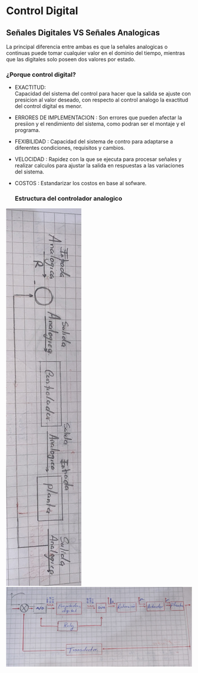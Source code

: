 # Control Digital



## Señales Digitales VS Señales Analogicas 
  La principal diferencia entre ambas es que la señales analogicas o continuas puede tomar cualquier valor en el dominio del tiempo, mientras que las digitales solo poseen dos valores por estado.

### ¿Porque control digital?

* EXACTITUD:<br> 
  Capacidad del sistema del control para hacer que la salida se ajuste con presicion al valor deseado, con respecto al control analogo la exactitud del control digital es menor.<br>
  
* ERRORES DE IMPLEMENTACION : Son errores que pueden afectar la presiion y el rendimiento del sistema, como podran ser el montaje y el programa.<br>

* FEXIBILIDAD : Capacidad del sistema de contro para adaptarse a diferentes condiciones, requisitos y cambios. <br>

* VELOCIDAD : Rapidez con la que se ejecuta para procesar señales y realizar calculos para ajustar la salida en respuestas a las variaciones del sistema. <br>

* COSTOS : Estandarizar los costos en base al sofware.  <br>

  ### Estructura del controlador analogico 
![](Imagenes/Estructuradelcontrolador.PNG) <br>
![](Imagenes/Estructuraanalogica.PNG)


